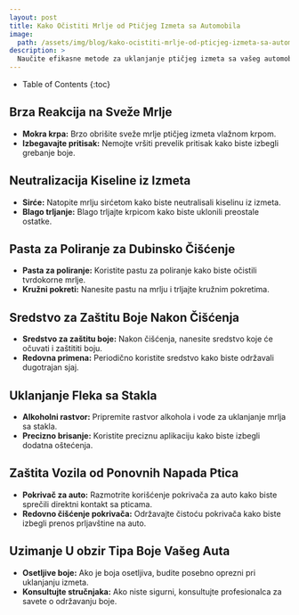 ```yaml
---
layout: post
title: Kako Očistiti Mrlje od Ptičjeg Izmeta sa Automobila
image: 
  path: /assets/img/blog/kako-ocistiti-mrlje-od-pticjeg-izmeta-sa-automobila_dubinsko-pranje-ba.png
description: >
  Naučite efikasne metode za uklanjanje ptičjeg izmeta sa vašeg automobila. Očuvajte boju i izbegnite oštećenja uz korisne savete na DubinskoPranje.ba.
---
```



- Table of Contents
{:toc}


## Brza Reakcija na Sveže Mrlje

- **Mokra krpa:** Brzo obrišite sveže mrlje ptičjeg izmeta vlažnom krpom.
- **Izbegavajte pritisak:** Nemojte vršiti prevelik pritisak kako biste izbegli grebanje boje.

## Neutralizacija Kiseline iz Izmeta

- **Sirće:** Natopite mrlju sirćetom kako biste neutralisali kiselinu iz izmeta.
- **Blago trljanje:** Blago trljajte krpicom kako biste uklonili preostale ostatke.

## Pasta za Poliranje za Dubinsko Čišćenje

- **Pasta za poliranje:** Koristite pastu za poliranje kako biste očistili tvrdokorne mrlje.
- **Kružni pokreti:** Nanesite pastu na mrlju i trljajte kružnim pokretima.

## Sredstvo za Zaštitu Boje Nakon Čišćenja

- **Sredstvo za zaštitu boje:** Nakon čišćenja, nanesite sredstvo koje će očuvati i zaštititi boju.
- **Redovna primena:** Periodično koristite sredstvo kako biste održavali dugotrajan sjaj.

## Uklanjanje Fleka sa Stakla

- **Alkoholni rastvor:** Pripremite rastvor alkohola i vode za uklanjanje mrlja sa stakla.
- **Precizno brisanje:** Koristite preciznu aplikaciju kako biste izbegli dodatna oštećenja.

## Zaštita Vozila od Ponovnih Napada Ptica

- **Pokrivač za auto:** Razmotrite korišćenje pokrivača za auto kako biste sprečili direktni kontakt sa pticama.
- **Redovno čišćenje pokrivača:** Održavajte čistoću pokrivača kako biste izbegli prenos prljavštine na auto.

## Uzimanje U obzir Tipa Boje Vašeg Auta

- **Osetljive boje:** Ako je boja osetljiva, budite posebno oprezni pri uklanjanju izmeta.
- **Konsultujte stručnjaka:** Ako niste sigurni, konsultujte profesionalca za savete o održavanju boje.